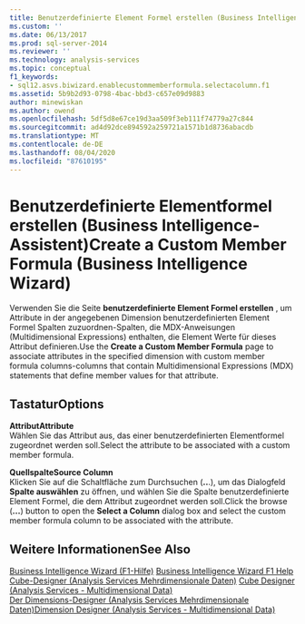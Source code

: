 ```yaml
---
title: Benutzerdefinierte Element Formel erstellen (Business Intelligence-Assistent) | Microsoft-Dokumentation
ms.custom: ''
ms.date: 06/13/2017
ms.prod: sql-server-2014
ms.reviewer: ''
ms.technology: analysis-services
ms.topic: conceptual
f1_keywords:
- sql12.asvs.biwizard.enablecustommemberformula.selectacolumn.f1
ms.assetid: 5b9b2d93-0798-4bac-bbd3-c657e09d9883
author: minewiskan
ms.author: owend
ms.openlocfilehash: 5df5d8e67ce19d3aa509f3eb111f74779a27c844
ms.sourcegitcommit: ad4d92dce894592a259721a1571b1d8736abacdb
ms.translationtype: MT
ms.contentlocale: de-DE
ms.lasthandoff: 08/04/2020
ms.locfileid: "87610195"
---
```

# <a name="create-a-custom-member-formula-business-intelligence-wizard"></a><span data-ttu-id="064e2-102">Benutzerdefinierte Elementformel erstellen (Business Intelligence-Assistent)</span><span class="sxs-lookup"><span data-stu-id="064e2-102">Create a Custom Member Formula (Business Intelligence Wizard)</span></span>
  <span data-ttu-id="064e2-103">Verwenden Sie die Seite **benutzerdefinierte Element Formel erstellen** , um Attribute in der angegebenen Dimension benutzerdefinierten Element Formel Spalten zuzuordnen-Spalten, die MDX-Anweisungen (Multidimensional Expressions) enthalten, die Element Werte für dieses Attribut definieren.</span><span class="sxs-lookup"><span data-stu-id="064e2-103">Use the **Create a Custom Member Formula** page to associate attributes in the specified dimension with custom member formula columns-columns that contain Multidimensional Expressions (MDX) statements that define member values for that attribute.</span></span>  
  
## <a name="options"></a><span data-ttu-id="064e2-104">Tastatur</span><span class="sxs-lookup"><span data-stu-id="064e2-104">Options</span></span>  
 <span data-ttu-id="064e2-105">**Attribut**</span><span class="sxs-lookup"><span data-stu-id="064e2-105">**Attribute**</span></span>  
 <span data-ttu-id="064e2-106">Wählen Sie das Attribut aus, das einer benutzerdefinierten Elementformel zugeordnet werden soll.</span><span class="sxs-lookup"><span data-stu-id="064e2-106">Select the attribute to be associated with a custom member formula.</span></span>  
  
 <span data-ttu-id="064e2-107">**Quellspalte**</span><span class="sxs-lookup"><span data-stu-id="064e2-107">**Source Column**</span></span>  
 <span data-ttu-id="064e2-108">Klicken Sie auf die Schaltfläche zum Durchsuchen (**..**.), um das Dialogfeld **Spalte auswählen** zu öffnen, und wählen Sie die Spalte benutzerdefinierte Element Formel, die dem Attribut zugeordnet werden soll.</span><span class="sxs-lookup"><span data-stu-id="064e2-108">Click the browse (**...**) button to open the **Select a Column** dialog box and select the custom member formula column to be associated with the attribute.</span></span>  
  
## <a name="see-also"></a><span data-ttu-id="064e2-109">Weitere Informationen</span><span class="sxs-lookup"><span data-stu-id="064e2-109">See Also</span></span>  
 <span data-ttu-id="064e2-110">[Business Intelligence Wizard (F1-Hilfe)](business-intelligence-wizard-f1-help.md) </span><span class="sxs-lookup"><span data-stu-id="064e2-110">[Business Intelligence Wizard F1 Help](business-intelligence-wizard-f1-help.md) </span></span>  
 <span data-ttu-id="064e2-111">[Cube-Designer &#40;Analysis Services Mehrdimensionale Daten&#41;](cube-designer-analysis-services-multidimensional-data.md) </span><span class="sxs-lookup"><span data-stu-id="064e2-111">[Cube Designer &#40;Analysis Services - Multidimensional Data&#41;](cube-designer-analysis-services-multidimensional-data.md) </span></span>  
 [<span data-ttu-id="064e2-112">Der Dimensions-Designer &#40;Analysis Services Mehrdimensionale Daten&#41;</span><span class="sxs-lookup"><span data-stu-id="064e2-112">Dimension Designer &#40;Analysis Services - Multidimensional Data&#41;</span></span>](dimension-designer-analysis-services-multidimensional-data.md)  
  
  
